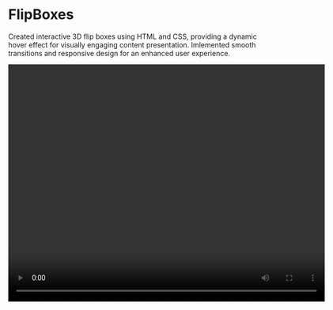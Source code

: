 # FlipBoxes
Created interactive 3D flip boxes using HTML and CSS, providing a dynamic hover effect for visually engaging content presentation. Imlemented smooth transitions and responsive design for an enhanced user experience.

<video width="640" height="480" controls>
  <source src="URL_TO_YOUR_WEBM_FILE" type="myfilp.webm">
  Your browser does not support the video tag.
</video>


